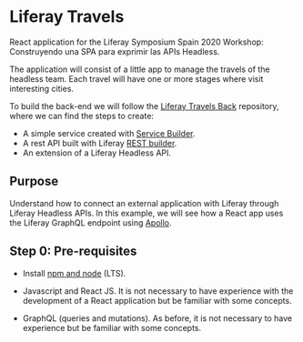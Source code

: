 # Liferay Travels

React application for the Liferay Symposium Spain 2020 Workshop: Construyendo una SPA para exprimir las APIs Headless.

The application will consist of a little app to manage the travels of the headless team. Each travel will have one or more stages where visit interesting cities.

To build the back-end we will follow the [Liferay Travels Back](https://github.com/javierdearcos/Liferay-Travels-Back) repository, where we can find the steps to create:
* A simple service created with [Service Builder](https://help.liferay.com/hc/es/articles/360033253091-What-is-Service-Builder-).
* A rest API built with Liferay [REST builder](https://help.liferay.com/hc/es/articles/360036343312-REST-Builder).
* An extension of a Liferay Headless API.

## Purpose
Understand how to connect an external application with Liferay through Liferay Headless APIs. In this example, we will see how a React app uses the Liferay GraphQL endpoint using [Apollo](https://www.apollographql.com/).

## Step 0: Pre-requisites

* Install [npm and node](https://www.npmjs.com/get-npm) (LTS).

* Javascript and React JS. It is not necessary to have experience with the development of a React application but be familiar with some concepts.

* GraphQL (queries and mutations). As before, it is not necessary to have experience but be familiar with some concepts.
